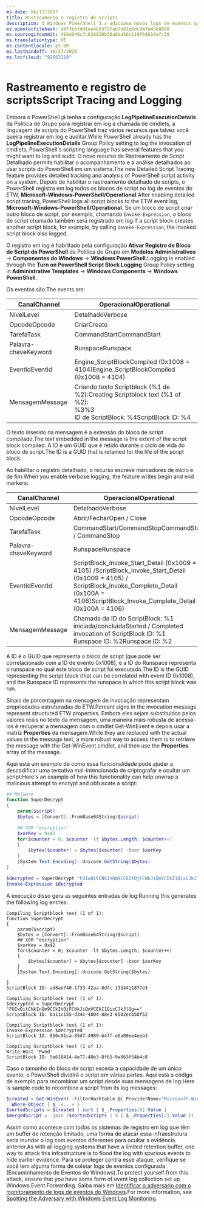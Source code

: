 ```yaml
---
ms.date: 06/12/2017
title: Rastreamento e registro de scripts
description: O Windows PowerShell 5.x adiciona novos logs de eventos que permitem auditar a execução do bloco de script.
ms.openlocfilehash: d47fb6fdd1ee4b9372fab7b81e6dc94fb45b8880
ms.sourcegitcommit: 488a940c7c828820b36a6ba56c119f64614afc29
ms.translationtype: HT
ms.contentlocale: pt-BR
ms.lasthandoff: 10/27/2020
ms.locfileid: "92663118"
---
```

# <a name="script-tracing-and-logging"></a><span data-ttu-id="98ceb-103">Rastreamento e registro de scripts</span><span class="sxs-lookup"><span data-stu-id="98ceb-103">Script Tracing and Logging</span></span>

<span data-ttu-id="98ceb-104">Embora o PowerShell já tenha a configuração **LogPipelineExecutionDetails** da Política de Grupo para registrar em log a chamada de cmdlets, a linguagem de scripts do PowerShell traz vários recursos que talvez você queira registrar em log e auditar.</span><span class="sxs-lookup"><span data-stu-id="98ceb-104">While PowerShell already has the **LogPipelineExecutionDetails** Group Policy setting to log the invocation of cmdlets, PowerShell's scripting language has several features that you might want to log and audit.</span></span> <span data-ttu-id="98ceb-105">O novo recurso de Rastreamento de Script Detalhado permite habilitar o acompanhamento e a análise detalhados ao usar scripts do PowerShell em um sistema.</span><span class="sxs-lookup"><span data-stu-id="98ceb-105">The new Detailed Script Tracing feature provides detailed tracking and analysis of PowerShell script activity on a system.</span></span> <span data-ttu-id="98ceb-106">Depois de habilitar o rastreamento detalhado de scripts, o PowerShell registra em log todos os blocos de script no log de eventos do ETW, **Microsoft-Windows-PowerShell/Operational**.</span><span class="sxs-lookup"><span data-stu-id="98ceb-106">After enabling detailed script tracing, PowerShell logs all script blocks to the ETW event log, **Microsoft-Windows-PowerShell/Operational**.</span></span> <span data-ttu-id="98ceb-107">Se um bloco de script criar outro bloco de script, por exemplo, chamando `Invoke-Expression`, o bloco de script chamado também será registrado em log.</span><span class="sxs-lookup"><span data-stu-id="98ceb-107">If a script block creates another script block, for example, by calling `Invoke-Expression`, the invoked script block also logged.</span></span>

<span data-ttu-id="98ceb-108">O registro em log é habilitado pela configuração **Ativar Registro de Bloco de Script do PowerShell** da Política de Grupo em **Modelos Administrativos** -> **Componentes do Windows** -> **Windows PowerShell**.</span><span class="sxs-lookup"><span data-stu-id="98ceb-108">Logging is enabled through the **Turn on PowerShell Script Block Logging** Group Policy setting in **Administrative Templates** -> **Windows Components** -> **Windows PowerShell**.</span></span>

<span data-ttu-id="98ceb-109">Os eventos são:</span><span class="sxs-lookup"><span data-stu-id="98ceb-109">The events are:</span></span>

| <span data-ttu-id="98ceb-110">Canal</span><span class="sxs-lookup"><span data-stu-id="98ceb-110">Channel</span></span> |                               <span data-ttu-id="98ceb-111">Operacional</span><span class="sxs-lookup"><span data-stu-id="98ceb-111">Operational</span></span>                               |
| ------- | ----------------------------------------------------------------------- |
| <span data-ttu-id="98ceb-112">Nível</span><span class="sxs-lookup"><span data-stu-id="98ceb-112">Level</span></span>   | <span data-ttu-id="98ceb-113">Detalhado</span><span class="sxs-lookup"><span data-stu-id="98ceb-113">Verbose</span></span>                                                                 |
| <span data-ttu-id="98ceb-114">Opcode</span><span class="sxs-lookup"><span data-stu-id="98ceb-114">Opcode</span></span>  | <span data-ttu-id="98ceb-115">Criar</span><span class="sxs-lookup"><span data-stu-id="98ceb-115">Create</span></span>                                                                  |
| <span data-ttu-id="98ceb-116">Tarefa</span><span class="sxs-lookup"><span data-stu-id="98ceb-116">Task</span></span>    | <span data-ttu-id="98ceb-117">CommandStart</span><span class="sxs-lookup"><span data-stu-id="98ceb-117">CommandStart</span></span>                                                            |
| <span data-ttu-id="98ceb-118">Palavra-chave</span><span class="sxs-lookup"><span data-stu-id="98ceb-118">Keyword</span></span> | <span data-ttu-id="98ceb-119">Runspace</span><span class="sxs-lookup"><span data-stu-id="98ceb-119">Runspace</span></span>                                                                |
| <span data-ttu-id="98ceb-120">EventId</span><span class="sxs-lookup"><span data-stu-id="98ceb-120">EventId</span></span> | <span data-ttu-id="98ceb-121">Engine_ScriptBlockCompiled (0x1008 = 4104)</span><span class="sxs-lookup"><span data-stu-id="98ceb-121">Engine_ScriptBlockCompiled (0x1008 = 4104)</span></span>                              |
| <span data-ttu-id="98ceb-122">Mensagem</span><span class="sxs-lookup"><span data-stu-id="98ceb-122">Message</span></span> | <span data-ttu-id="98ceb-123">Criando texto Scriptblock (%1 de %2):</span><span class="sxs-lookup"><span data-stu-id="98ceb-123">Creating Scriptblock text (%1 of %2):</span></span> </br> <span data-ttu-id="98ceb-124">%3</span><span class="sxs-lookup"><span data-stu-id="98ceb-124">%3</span></span> </br> <span data-ttu-id="98ceb-125">ID de ScriptBlock: %4</span><span class="sxs-lookup"><span data-stu-id="98ceb-125">ScriptBlock ID: %4</span></span> |

<span data-ttu-id="98ceb-126">O texto inserido na mensagem é a extensão do bloco de script compilado.</span><span class="sxs-lookup"><span data-stu-id="98ceb-126">The text embedded in the message is the extent of the script block compiled.</span></span> <span data-ttu-id="98ceb-127">A ID é um GUID que é retido durante o ciclo de vida do bloco de script.</span><span class="sxs-lookup"><span data-stu-id="98ceb-127">The ID is a GUID that is retained for the life of the script block.</span></span>

<span data-ttu-id="98ceb-128">Ao habilitar o registro detalhado, o recurso escreve marcadores de início e de fim:</span><span class="sxs-lookup"><span data-stu-id="98ceb-128">When you enable verbose logging, the feature writes begin and end markers:</span></span>

| <span data-ttu-id="98ceb-129">Canal</span><span class="sxs-lookup"><span data-stu-id="98ceb-129">Channel</span></span> |                                 <span data-ttu-id="98ceb-130">Operacional</span><span class="sxs-lookup"><span data-stu-id="98ceb-130">Operational</span></span>                                |
| ------- | -------------------------------------------------------------------------- |
| <span data-ttu-id="98ceb-131">Nível</span><span class="sxs-lookup"><span data-stu-id="98ceb-131">Level</span></span>   | <span data-ttu-id="98ceb-132">Detalhado</span><span class="sxs-lookup"><span data-stu-id="98ceb-132">Verbose</span></span>                                                                    |
| <span data-ttu-id="98ceb-133">Opcode</span><span class="sxs-lookup"><span data-stu-id="98ceb-133">Opcode</span></span>  | <span data-ttu-id="98ceb-134">Abrir/Fechar</span><span class="sxs-lookup"><span data-stu-id="98ceb-134">Open / Close</span></span>                                                               |
| <span data-ttu-id="98ceb-135">Tarefa</span><span class="sxs-lookup"><span data-stu-id="98ceb-135">Task</span></span>    | <span data-ttu-id="98ceb-136">CommandStart/CommandStop</span><span class="sxs-lookup"><span data-stu-id="98ceb-136">CommandStart / CommandStop</span></span>                                                 |
| <span data-ttu-id="98ceb-137">Palavra-chave</span><span class="sxs-lookup"><span data-stu-id="98ceb-137">Keyword</span></span> | <span data-ttu-id="98ceb-138">Runspace</span><span class="sxs-lookup"><span data-stu-id="98ceb-138">Runspace</span></span>                                                                   |
| <span data-ttu-id="98ceb-139">EventId</span><span class="sxs-lookup"><span data-stu-id="98ceb-139">EventId</span></span> | <span data-ttu-id="98ceb-140">ScriptBlock\_Invoke\_Start\_Detail (0x1009 = 4105) /</span><span class="sxs-lookup"><span data-stu-id="98ceb-140">ScriptBlock\_Invoke\_Start\_Detail (0x1009 = 4105) /</span></span> </br> <span data-ttu-id="98ceb-141">ScriptBlock\_Invoke\_Complete\_Detail (0x100A = 4106)</span><span class="sxs-lookup"><span data-stu-id="98ceb-141">ScriptBlock\_Invoke\_Complete\_Detail (0x100A = 4106)</span></span> |
| <span data-ttu-id="98ceb-142">Mensagem</span><span class="sxs-lookup"><span data-stu-id="98ceb-142">Message</span></span> | <span data-ttu-id="98ceb-143">Chamada da ID do ScriptBlock: %1 iniciada/concluída</span><span class="sxs-lookup"><span data-stu-id="98ceb-143">Started / Completed invocation of ScriptBlock ID: %1</span></span> </br> <span data-ttu-id="98ceb-144">Runspace ID: %2</span><span class="sxs-lookup"><span data-stu-id="98ceb-144">Runspace ID: %2</span></span> |

<span data-ttu-id="98ceb-145">A ID é o GUID que representa o bloco de script (que pode ser correlacionado com a ID de evento 0x1008), e a ID do Runspace representa o runspace no qual este bloco de script foi executado.</span><span class="sxs-lookup"><span data-stu-id="98ceb-145">The ID is the GUID representing the script block (that can be correlated with event ID 0x1008), and the Runspace ID represents the runspace in which this script block was run.</span></span>

<span data-ttu-id="98ceb-146">Sinais de porcentagem na mensagem de invocação representam propriedades estruturadas do ETW.</span><span class="sxs-lookup"><span data-stu-id="98ceb-146">Percent signs in the invocation message represent structured ETW properties.</span></span> <span data-ttu-id="98ceb-147">Embora eles sejam substituídos pelos valores reais no texto da mensagem, uma maneira mais robusta de acessá-los é recuperar a mensagem com o cmdlet Get-WinEvent e depois usar a matriz **Properties** da mensagem.</span><span class="sxs-lookup"><span data-stu-id="98ceb-147">While they are replaced with the actual values in the message text, a more robust way to access them is to retrieve the message with the Get-WinEvent cmdlet, and then use the **Properties** array of the message.</span></span>

<span data-ttu-id="98ceb-148">Aqui está um exemplo de como essa funcionalidade pode ajudar a descodificar uma tentativa mal-intencionada de criptografar e ocultar um script:</span><span class="sxs-lookup"><span data-stu-id="98ceb-148">Here's an example of how this functionality can help unwrap a malicious attempt to encrypt and obfuscate a script:</span></span>

```powershell
## Malware
function SuperDecrypt
{
    param($script)
    $bytes = [Convert]::FromBase64String($script)

    ## XOR "encryption"
    $xorKey = 0x42
    for($counter = 0; $counter -lt $bytes.Length; $counter++)
    {
        $bytes[$counter] = $bytes[$counter] -bxor $xorKey
    }
    [System.Text.Encoding]::Unicode.GetString($bytes)
}

$decrypted = SuperDecrypt "FUIwQitCNkInQm9CCkItQjFCNkJiQmVCEkI1QixCJkJlQg=="
Invoke-Expression $decrypted
```

<span data-ttu-id="98ceb-149">A execução disso gera as seguintes entradas de log:</span><span class="sxs-lookup"><span data-stu-id="98ceb-149">Running this generates the following log entries:</span></span>

```Output
Compiling Scriptblock text (1 of 1):
function SuperDecrypt
{
    param($script)
    $bytes = [Convert]::FromBase64String($script)
    ## XOR "encryption"
    $xorKey = 0x42
    for($counter = 0; $counter -lt $bytes.Length; $counter++)
    {
        $bytes[$counter] = $bytes[$counter] -bxor $xorKey
    }
    [System.Text.Encoding]::Unicode.GetString($bytes)

}
ScriptBlock ID: ad8ae740-1f33-42aa-8dfc-1314411877e3

Compiling Scriptblock text (1 of 1):
$decrypted = SuperDecrypt "FUIwQitCNkInQm9CCkItQjFCNkJiQmVCEkI1QixCJkJlQg=="
ScriptBlock ID: ba11c155-d34c-4004-88e3-6502ecb50f52

Compiling Scriptblock text (1 of 1):
Invoke-Expression $decrypted
ScriptBlock ID: 856c01ca-85d7-4989-b47f-e6a09ee4eeb3

Compiling Scriptblock text (1 of 1):
Write-Host 'Pwnd'
ScriptBlock ID: 5e618414-4e77-48e3-8f65-9a863f54b4c8
```

Caso o tamanho do bloco de script exceda a capacidade de um único evento, o PowerShell dividirá o script em várias partes. <span data-ttu-id="98ceb-151">Aqui está o código de exemplo para recombinar um script desde suas mensagens de log:</span><span class="sxs-lookup"><span data-stu-id="98ceb-151">Here is sample code to recombine a script from its log messages:</span></span>

```powershell
$created = Get-WinEvent -FilterHashtable @{ ProviderName="Microsoft-Windows-PowerShell"; Id = 4104 } |
  Where-Object { $_.<...> }
$sortedScripts = $created | sort { $_.Properties[0].Value }
$mergedScript = -join ($sortedScripts | % { $_.Properties[2].Value })
```

<span data-ttu-id="98ceb-152">Assim como acontece com todos os sistemas de registro em log que têm um buffer de retenção limitado, uma forma de atacar essa infraestrutura seria inundar o log com eventos diferentes para ocultar a evidência anterior.</span><span class="sxs-lookup"><span data-stu-id="98ceb-152">As with all logging systems that have a limited retention buffer, one way to attack this infrastructure is to flood the log with spurious events to hide earlier evidence.</span></span> <span data-ttu-id="98ceb-153">Para se proteger contra esse ataque, verifique se você tem alguma forma de coletar logs de eventos configurada (Encaminhamento de Eventos do Windows).</span><span class="sxs-lookup"><span data-stu-id="98ceb-153">To protect yourself from this attack, ensure that you have some form of event log collection set up Windows Event Forwarding.</span></span> <span data-ttu-id="98ceb-154">Saiba mais em [Identificar o adversário com o monitoramento de logs de eventos do Windows](https://apps.nsa.gov/iaarchive/library/reports/spotting-the-adversary-with-windows-event-log-monitoring.cfm).</span><span class="sxs-lookup"><span data-stu-id="98ceb-154">For more information, see [Spotting the Adversary with Windows Event Log Monitoring](https://apps.nsa.gov/iaarchive/library/reports/spotting-the-adversary-with-windows-event-log-monitoring.cfm).</span></span>
